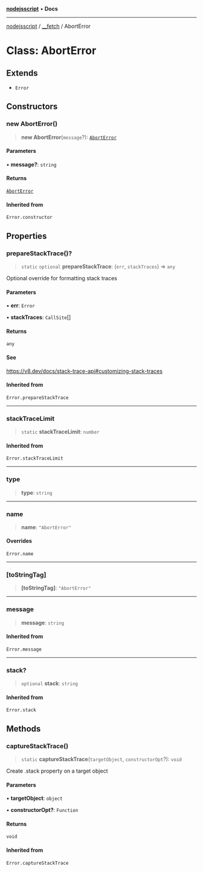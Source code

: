 [**nodejsscript**](../../../README.md) • **Docs**

***

[nodejsscript](../../../README.md) / [\_\_fetch](../README.md) / AbortError

# Class: AbortError

## Extends

- `Error`

## Constructors

### new AbortError()

> **new AbortError**(`message`?): [`AbortError`](AbortError.md)

#### Parameters

• **message?**: `string`

#### Returns

[`AbortError`](AbortError.md)

#### Inherited from

`Error.constructor`

## Properties

### prepareStackTrace()?

> `static` `optional` **prepareStackTrace**: (`err`, `stackTraces`) => `any`

Optional override for formatting stack traces

#### Parameters

• **err**: `Error`

• **stackTraces**: `CallSite`[]

#### Returns

`any`

#### See

https://v8.dev/docs/stack-trace-api#customizing-stack-traces

#### Inherited from

`Error.prepareStackTrace`

***

### stackTraceLimit

> `static` **stackTraceLimit**: `number`

#### Inherited from

`Error.stackTraceLimit`

***

### type

> **type**: `string`

***

### name

> **name**: `"AbortError"`

#### Overrides

`Error.name`

***

### \[toStringTag\]

> **\[toStringTag\]**: `"AbortError"`

***

### message

> **message**: `string`

#### Inherited from

`Error.message`

***

### stack?

> `optional` **stack**: `string`

#### Inherited from

`Error.stack`

## Methods

### captureStackTrace()

> `static` **captureStackTrace**(`targetObject`, `constructorOpt`?): `void`

Create .stack property on a target object

#### Parameters

• **targetObject**: `object`

• **constructorOpt?**: `Function`

#### Returns

`void`

#### Inherited from

`Error.captureStackTrace`
